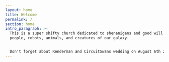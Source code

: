 ```yaml
---
layout: home
title: Welcome
permalink: /
section: home
intro_paragraph: >-
  This is a super shifty church dedicated to shenanigans and good will to all
  people, robots, animals, and creatures of our galaxy.


  Don't forget about Renderman and CircuitSwans wedding on August 6th 2022. <https://sites.google.com/view/circuitswan-renderman/home>
---
```


